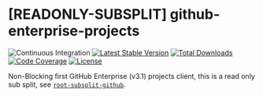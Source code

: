 # [READONLY-SUBSPLIT] github-enterprise-projects


![Continuous Integration](https://github.com/php-api-clients/github-enterprise-projects/workflows/Continuous%20Integration/badge.svg)
[![Latest Stable Version](https://poser.pugx.org/api-clients/github-enterprise-projects/v/stable.png)](https://packagist.org/packages/api-clients/github-enterprise-projects)
[![Total Downloads](https://poser.pugx.org/api-clients/github-enterprise-projects/downloads.png)](https://packagist.org/packages/api-clients/github-enterprise-projects)
[![Code Coverage](https://scrutinizer-ci.com/g/php-api-clients/github-enterprise-projects/badges/coverage.png?b==)](https://scrutinizer-ci.com/g/php-api-clients/github-enterprise-projects/?branch=)
[![License](https://poser.pugx.org/api-clients/github-enterprise-projects/license.png)](https://packagist.org/packages/api-clients/github-enterprise-projects)

Non-Blocking first GitHub Enterprise (v3.1) projects client, this is a read only sub split, see [`root-subsplit-github`](https://github.com/php-api-clients/root-subsplit-github).
